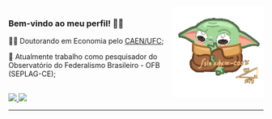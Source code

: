 
<img  width = "180px" align = "right" alt="bay-yoda" style="vertical-align:middle; " src="https://github.com/Natanaelsl/Natanaelsl/blob/main/baby-yoda-sticker-4_200x200.gif">

### Bem-vindo ao meu perfil! 👩‍💻

:man_student: Doutorando em Economia pelo [CAEN/UFC](https://caen.ufc.br/pt/);

🔭 Atualmente trabalho como pesquisador do Observatório do Federalismo Brasileiro - OFB (SEPLAG-CE);


<!--
🌱 Atualmente aprendendo;
Hi there, I'm Natanael Soares
<div class="col2">
Algum texto
<img align="center" alt="bay-yoda" src="https://github.com/Natanaelsl/Natanaelsl/blob/main/baby-yoda-sticker-4_200x200.gif">
</div>
-->
 
##
<!--
<div class="container">
    <div class="row">
        <div class="col-6">
            Olá eu sou natanael
        </div>
        <div class="col-6">
            <img align="center" alt="bay-yoda"
            src="https://github.com/Natanaelsl/Natanaelsl/blob/main/baby-yoda-sticker-4_200x200.gif">
        </div>
     </div>
</div>


<div style="width: 0%; float:left">
 <p>
  algum texto
 </p>
</div>
<div style="width: 50%; float:right">
 <img align="center" alt="bay-yoda"
 src="https://github.com/Natanaelsl/Natanaelsl/blob/main/baby-yoda-sticker-4_200x200.gif">
</div>
-->

<div class="skills">
  <a
     href="https://github.com/Natanaelsl">
     <img height="120em" src="https://github-readme-stats.vercel.app/api?username=Natanaelsl&show_icons=true&theme=default&include_all_commits=true&count_private=true"/>
  </a>
  <a
     href="https://github.com/Natanaelsl">
     <img height="120em" src="https://github-readme-stats.vercel.app/api/top-langs/?username=Natanaelsl&layout=compact&langs_count=7&theme=default"/>
  </a>
</div>

---
